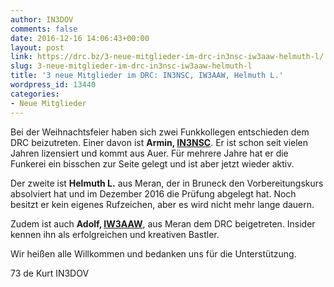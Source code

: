 ```yaml
---
author: IN3DOV
comments: false
date: 2016-12-16 14:06:43+00:00
layout: post
link: https://drc.bz/3-neue-mitglieder-im-drc-in3nsc-iw3aaw-helmuth-l/
slug: 3-neue-mitglieder-im-drc-in3nsc-iw3aaw-helmuth-l
title: '3 neue Mitglieder im DRC: IN3NSC, IW3AAW, Helmuth L.'
wordpress_id: 13440
categories:
- Neue Mitglieder
---
```


Bei der Weihnachtsfeier haben sich zwei Funkkollegen entschieden dem DRC beizutreten. Einer davon ist **Armin, [IN3NSC](http://www.qrz.com/db/IN3NSC)**. Er ist schon seit vielen Jahren lizensiert und kommt aus Auer. Für mehrere Jahre hat er die Funkerei ein bisschen zur Seite gelegt und ist aber jetzt wieder aktiv.

Der zweite ist **Helmuth L.** aus Meran, der in Bruneck den Vorbereitungskurs absolviert hat und im Dezember 2016 die Prüfung abgelegt hat. Noch besitzt er kein eigenes Rufzeichen, aber es wird nicht mehr lange dauern.

Zudem ist auch **Adolf, [IW3AAW](https://www.qrz.com/lookup/iw3aaw)**, aus Meran dem DRC beigetreten. Insider kennen ihn als erfolgreichen und kreativen Bastler.

Wir heißen alle Willkommen und bedanken uns für die Unterstützung.

73 de Kurt IN3DOV
